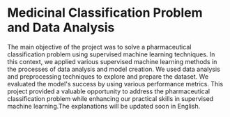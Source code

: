 # Medicinal Classification Problem and Data Analysis                                            

The main objective of the project was to solve a pharmaceutical classification problem using supervised machine learning techniques. In this context, we applied various supervised machine learning methods in the processes of data analysis and model creation. We used data analysis and preprocessing techniques to explore and prepare the dataset. We evaluated the model's success by using various performance metrics. This project provided a valuable opportunity to address the pharmaceutical classification problem while enhancing our practical skills in supervised machine learning.The explanations will be updated soon in English.
